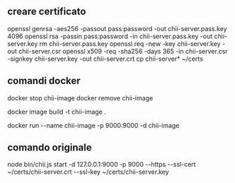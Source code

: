 ## creare certificato

openssl genrsa -aes256 -passout pass:password -out chii-server.pass.key 4096
openssl rsa -passin pass:password -in chii-server.pass.key -out chii-server.key
rm chii-server.pass.key
openssl req -new -key chii-server.key -out chii-server.csr
openssl x509 -req -sha256 -days 365 -in chii-server.csr -signkey chii-server.key -out chii-server.crt
cp chii-server\* ~/certs

## comandi docker

docker stop chii-image
docker remove chii-image

docker image build -t chii-image .

docker run --name chii-image -p 9000:9000 -d chii-image

## comando originale

node bin/chii.js start -d 127.0.0.1:9000 -p 9000 --https --ssl-cert ~/certs/chii-server.crt --ssl-key ~/certs/chii-server.key
